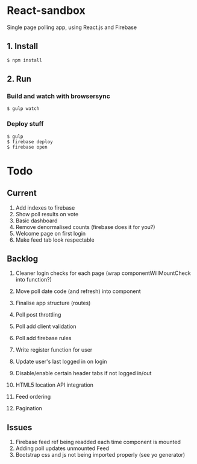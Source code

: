 # React-sandbox
Single page polling app, using React.js and Firebase

## 1. Install

```bash
$ npm install
```

## 2. Run

### Build and watch with browsersync
```
$ gulp watch 
```

### Deploy stuff
```
$ gulp
$ firebase deploy
$ firebase open
```

# Todo

## Current

1. Add indexes to firebase
1. Show poll results on vote
1. Basic dashboard
1. Remove denormalised counts (firebase does it for you?)
1. Welcome page on first login
1. Make feed tab look respectable

## Backlog

1. Cleaner login checks for each page (wrap componentWillMountCheck into function?)

1. Move poll date code (and refresh) into component

1. Finalise app structure (routes)

1. Poll post throttling

1. Poll add client validation
1. Poll add firebase rules

1. Write register function for user
1. Update user's last logged in on login

1. Disable/enable certain header tabs if not logged in/out

1. HTML5 location API integration

1. Feed ordering
1. Pagination

## Issues

1. Firebase feed ref being readded each time component is mounted
1. Adding poll updates unmounted Feed
1. Bootstrap css and js not being imported properly (see yo generator)